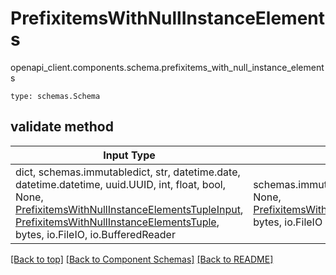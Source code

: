 # PrefixitemsWithNullInstanceElements
openapi_client.components.schema.prefixitems_with_null_instance_elements
```
type: schemas.Schema
```

## validate method
Input Type | Return Type | Notes
------------ | ------------- | -------------
dict, schemas.immutabledict, str, datetime.date, datetime.datetime, uuid.UUID, int, float, bool, None, [PrefixitemsWithNullInstanceElementsTupleInput](#prefixitemswithnullinstanceelementstupleinput), [PrefixitemsWithNullInstanceElementsTuple](#prefixitemswithnullinstanceelementstuple), bytes, io.FileIO, io.BufferedReader | schemas.immutabledict, str, float, int, bool, None, [PrefixitemsWithNullInstanceElementsTuple](#prefixitemswithnullinstanceelementstuple), bytes, io.FileIO |

[[Back to top]](#top) [[Back to Component Schemas]](../../../README.md#Component-Schemas) [[Back to README]](../../../README.md)
